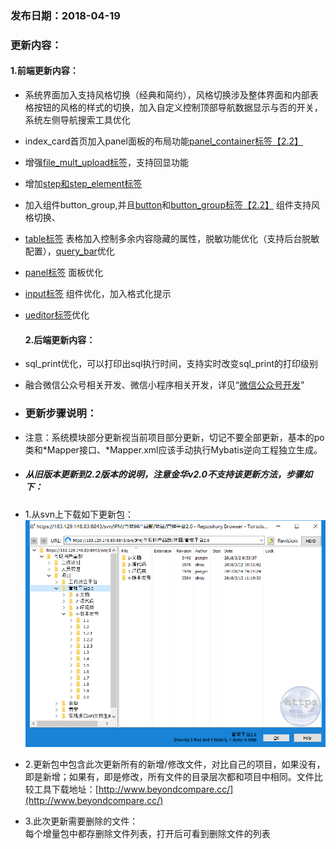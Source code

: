 ### 发布日期：2018-04-19

### 更新内容：

#### 1.前端更新内容：

* 系统界面加入支持风格切换（经典和简约），风格切换涉及整体界面和内部表格按钮的风格的样式的切换，加入自定义控制顶部导航数据显示与否的开关，系统左侧导航搜索工具优化
* index\_card首页加入panel面板的布局功能[panel\_container标签【2.2】](/ji-ben-biao-dan-kong-jian/panelcontainer-biao-qian-3010-2-2.md)
* 增强[file\_mult\_upload标签](/ji-ben-biao-dan-kong-jian/filemult-upload-biao-qian-3010-lu-3011.md)，支持回显功能
* 增加[step和step\_element标签](/ji-ben-biao-dan-kong-jian/stephe-step-element-biao-qian.md)
* 加入组件button\_group,并且[button](/ji-ben-biao-dan-kong-jian/buttonbiao-qian-3010-shi-3011.md)和[button\_group标签【2.2】](/ji-ben-biao-dan-kong-jian/buttongroup-biao-qian-3010-2-2.md)
  组件支持风格切换、
* [table标签](/ji-ben-biao-dan-kong-jian/tablebiao-qian-3010-zhu-3011.md)
  表格加入控制多余内容隐藏的属性，脱敏功能优化（支持后台脱敏配置），[query\_bar](/ji-ben-biao-dan-kong-jian/tablebiao-qian-3010-zhu-3011.md)优化
* [panel标签](/ji-ben-biao-dan-kong-jian/panelbiao-qian.md)
  面板优化
* [input标签](/ji-ben-biao-dan-kong-jian/inputbiao-qian-3010-shi-3011.md)
  组件优化，加入格式化提示
* [ueditor标签](/ji-ben-biao-dan-kong-jian/ueditorbiao-qian.md)优化
  #### 2.后端更新内容：
* sql\_print优化，可以打印出sql执行时间，支持实时改变sql\_print的打印级别
* 融合微信公众号相关开发、微信小程序相关开发，详见“[微信公众号开发](/kuang-jia-she-zhi/wei-xin-kai-fa.md)”
* ### 更新步骤说明：
* 注意：系统模块部分更新视当前项目部分更新，切记不要全部更新，基本的po类和\*Mapper接口、\*Mapper.xml应该手动执行Mybatis逆向工程独立生成。
* ##### 从旧版本更新到2.2版本的说明，注意金华v2.0不支持该更新方法，步骤如下：
* 1.从svn上下载如下更新包：  
  ![](/assets/v2.0-1.png)
* 2.更新包中包含此次更新所有的新增/修改文件，对比自己的项目，如果没有，即是新增；如果有，即是修改，所有文件的目录层次都和项目中相同。文件比较工具下载地址：[http://www.beyondcompare.cc/](http://www.beyondcompare.cc/)

* 3.此次更新需要删除的文件：  
  每个增量包中都存删除文件列表，打开后可看到删除文件的列表



